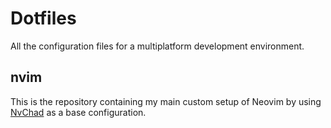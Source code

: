 # Dotfiles

All the configuration files for a multiplatform development environment.

## nvim

This is the repository containing my main custom setup of Neovim by using [NvChad](https://github.com/NvChad/NvChad) as a base configuration.